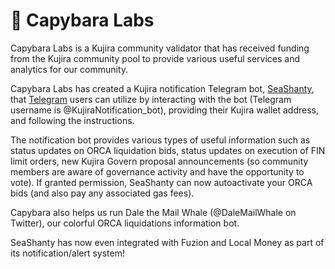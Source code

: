 # 🐚 Capybara Labs

Capybara Labs is a Kujira community validator that has received funding from the Kujira community pool to provide various useful services and analytics for our community.

Capybara Labs has created a Kujira notification Telegram bot, [SeaShanty](https://t.co/bFRrBcqoOs), that [Telegram](../community/kujira-socials/telegram.md) users can utilize by interacting with the bot (Telegram username is @KujiraNotification\_bot), providing their Kujira wallet address, and following the instructions.

The notification bot provides various types of useful information such as status updates on ORCA liquidation bids, status updates on execution of FIN limit orders, new Kujira Govern proposal announcements (so community members are aware of governance activity and have the opportunity to vote). If granted permission, SeaShanty can now autoactivate your ORCA bids (and also pay any associated gas fees).&#x20;

Capybara also helps us run Dale the Mail Whale (@DaleMailWhale on Twitter), our colorful ORCA liquidations information bot.

SeaShanty has now even integrated with Fuzion and Local Money as part of its notification/alert system!&#x20;
